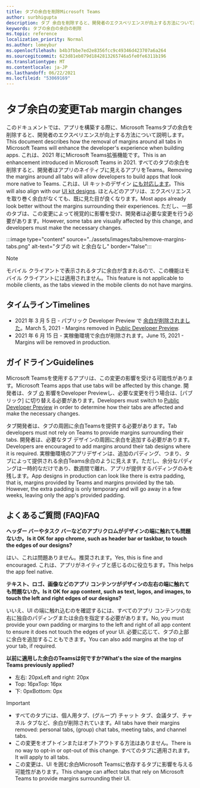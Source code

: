 ```yaml
---
title: タブの余白を削除Microsoft Teams
author: surbhigupta
description: タブ 余白を削除すると、開発者のエクスペリエンスが向上する方法について説明します。
keywords: タブの余白の余白の削除
ms.topic: reference
localization_priority: Normal
ms.author: lomeybur
ms.openlocfilehash: b4b3fbbe7ed2e8356fcc9c49346d423707a6a264
ms.sourcegitcommit: 623d81eb079d1842813265746a5fe0fe6311b196
ms.translationtype: MT
ms.contentlocale: ja-JP
ms.lasthandoff: 06/22/2021
ms.locfileid: "53069169"
---
```

# <a name="tab-margin-changes"></a><span data-ttu-id="6c62d-104">タブ余白の変更</span><span class="sxs-lookup"><span data-stu-id="6c62d-104">Tab margin changes</span></span>

<span data-ttu-id="6c62d-105">このドキュメントでは、アプリを構築する際に、Microsoft Teamsタブの余白を削除すると、開発者のエクスペリエンスが向上する方法について説明します。</span><span class="sxs-lookup"><span data-stu-id="6c62d-105">This document describes how the removal of margins around all tabs in Microsoft Teams will enhance the developer's experience when building apps.</span></span> <span data-ttu-id="6c62d-106">これは、2021 年にMicrosoft Teams拡張機能です。</span><span class="sxs-lookup"><span data-stu-id="6c62d-106">This is an enhancement introduced in Microsoft Teams in 2021.</span></span>
<span data-ttu-id="6c62d-107">すべてのタブの余白を削除すると、開発者はアプリのネイティブに見えるアプリをTeams。</span><span class="sxs-lookup"><span data-stu-id="6c62d-107">Removing the margins around all tabs will allow developers to build apps that look more native to Teams.</span></span> <span data-ttu-id="6c62d-108">これは、UI キットのデザイン [にも対応します](~/tabs/design/tabs.md)。</span><span class="sxs-lookup"><span data-stu-id="6c62d-108">This will also align with our [UI kit designs](~/tabs/design/tabs.md).</span></span> <span data-ttu-id="6c62d-109">ほとんどのアプリは、エクスペリエンスを取り巻く余白がなくても、既に見た目が良くなります。</span><span class="sxs-lookup"><span data-stu-id="6c62d-109">Most apps already look better without the margins surrounding their experiences.</span></span> <span data-ttu-id="6c62d-110">ただし、一部のタブは、この変更によって視覚的に影響を受け、開発者は必要な変更を行う必要があります。</span><span class="sxs-lookup"><span data-stu-id="6c62d-110">However, some tabs are visually affected by this change, and developers must make the necessary changes.</span></span>

:::image type="content" source="../assets/images/tabs/remove-margins-tabs.png" alt-text="タブの wit と余白なし" border="false":::

> [!NOTE]
> <span data-ttu-id="6c62d-112">モバイル クライアントで表示されるタブに余白が含まれるので、この機能はモバイル クライアントには適用されません。</span><span class="sxs-lookup"><span data-stu-id="6c62d-112">This feature is not applicable to mobile clients, as the tabs viewed in the mobile clients do not have margins.</span></span> 

## <a name="timelines"></a><span data-ttu-id="6c62d-113">タイムライン</span><span class="sxs-lookup"><span data-stu-id="6c62d-113">Timelines</span></span>

* <span data-ttu-id="6c62d-114">2021 年 3 月 5 日 - パブリック Developer Preview で [余白が削除されました](~/resources/dev-preview/developer-preview-intro.md)。</span><span class="sxs-lookup"><span data-stu-id="6c62d-114">March 5, 2021 - Margins removed in [Public Developer Preview](~/resources/dev-preview/developer-preview-intro.md).</span></span>
* <span data-ttu-id="6c62d-115">2021 年 6 月 15 日 - 実稼働環境で余白が削除されます。</span><span class="sxs-lookup"><span data-stu-id="6c62d-115">June 15, 2021 - Margins will be removed in production.</span></span>

## <a name="guidelines"></a><span data-ttu-id="6c62d-116">ガイドライン</span><span class="sxs-lookup"><span data-stu-id="6c62d-116">Guidelines</span></span>

<span data-ttu-id="6c62d-117">Microsoft Teamsを使用するアプリは、この変更の影響を受ける可能性があります。</span><span class="sxs-lookup"><span data-stu-id="6c62d-117">Microsoft Teams apps that use tabs will be affected by this change.</span></span> <span data-ttu-id="6c62d-118">開発者は、タブ [の](~/resources/dev-preview/developer-preview-intro.md) 影響をDeveloper Previewし、必要な変更を行う場合は、[パブリック] に切り替える必要があります。</span><span class="sxs-lookup"><span data-stu-id="6c62d-118">Developers must switch to [Public Developer Preview](~/resources/dev-preview/developer-preview-intro.md) in order to determine how their tabs are affected and make the necessary changes.</span></span>

<span data-ttu-id="6c62d-119">タブ開発者は、タブの周囲に余白Teamsを提供する必要があります。</span><span class="sxs-lookup"><span data-stu-id="6c62d-119">Tab developers must not rely on Teams to provide margins surrounding their tabs.</span></span> <span data-ttu-id="6c62d-120">開発者は、必要なタブ デザインの周囲に余白を追加する必要があります。</span><span class="sxs-lookup"><span data-stu-id="6c62d-120">Developers are encouraged to add margins around their tab designs where it is required.</span></span> <span data-ttu-id="6c62d-121">実稼働環境のアプリデザインは、追加のパディング、つまり、タブによって提供される余白Teams余白のように見えます。ただし、余分なパディングは一時的なだけであり、数週間で離れ、アプリが提供するパディングのみを残します。</span><span class="sxs-lookup"><span data-stu-id="6c62d-121">App designs in production can look like there is extra padding, that is, margins provided by Teams and margins provided by the tab. However, the extra padding is only temporary and will go away in a few weeks, leaving only the app's provided padding.</span></span>

## <a name="faq"></a><span data-ttu-id="6c62d-122">よくあるご質問 (FAQ)</span><span class="sxs-lookup"><span data-stu-id="6c62d-122">FAQ</span></span>

<span data-ttu-id="6c62d-123">**ヘッダー バーやタスク バーなどのアプリクロムがデザインの端に触れても問題ないか。**</span><span class="sxs-lookup"><span data-stu-id="6c62d-123">**Is it OK for app chrome, such as header bar or taskbar, to touch the edges of our designs?**</span></span>

<span data-ttu-id="6c62d-124">はい、これは問題ありません。推奨されます。</span><span class="sxs-lookup"><span data-stu-id="6c62d-124">Yes, this is fine and encouraged.</span></span> <span data-ttu-id="6c62d-125">これは、アプリがネイティブと感じるのに役立ちます。</span><span class="sxs-lookup"><span data-stu-id="6c62d-125">This helps the app feel native.</span></span>

<span data-ttu-id="6c62d-126">**テキスト、ロゴ、画像などのアプリ コンテンツがデザインの左右の端に触れても問題ないか。**</span><span class="sxs-lookup"><span data-stu-id="6c62d-126">**Is it OK for app content, such as text, logos, and images, to touch the left and right edges of our designs?**</span></span>

<span data-ttu-id="6c62d-127">いいえ、UI の端に触れ込むのを確認するには、すべてのアプリ コンテンツの左右に独自のパディングまたは余白を指定する必要があります。</span><span class="sxs-lookup"><span data-stu-id="6c62d-127">No, you must provide your own padding or margins to the left and right of all app content to ensure it does not touch the edges of your UI.</span></span> <span data-ttu-id="6c62d-128">必要に応じて、タブの上部に余白を追加することもできます。</span><span class="sxs-lookup"><span data-stu-id="6c62d-128">You can also add margins at the top of your tab, if required.</span></span>

<span data-ttu-id="6c62d-129">**以前に適用した余白のTeamsは何ですか?**</span><span class="sxs-lookup"><span data-stu-id="6c62d-129">**What's the size of the margins Teams previously applied?**</span></span>

* <span data-ttu-id="6c62d-130">左右: 20px</span><span class="sxs-lookup"><span data-stu-id="6c62d-130">Left and right: 20px</span></span>
* <span data-ttu-id="6c62d-131">Top: 16px</span><span class="sxs-lookup"><span data-stu-id="6c62d-131">Top: 16px</span></span>
* <span data-ttu-id="6c62d-132">下: 0px</span><span class="sxs-lookup"><span data-stu-id="6c62d-132">Bottom: 0px</span></span>

> [!IMPORTANT]
> * <span data-ttu-id="6c62d-133">すべてのタブには、個人用タブ、(グループ) チャット タブ、会議タブ、チャネル タブなど、余白が削除されています。</span><span class="sxs-lookup"><span data-stu-id="6c62d-133">All tabs have their margins removed: personal tabs, (group) chat tabs, meeting tabs, and channel tabs.</span></span>
> * <span data-ttu-id="6c62d-134">この変更をオプトインまたはオプトアウトする方法はありません。</span><span class="sxs-lookup"><span data-stu-id="6c62d-134">There is no way to opt-in or opt-out of this change.</span></span> <span data-ttu-id="6c62d-135">すべてのタブに適用されます。</span><span class="sxs-lookup"><span data-stu-id="6c62d-135">It will apply to all tabs.</span></span>
> * <span data-ttu-id="6c62d-136">この変更は、UI を囲む余白Microsoft Teamsに依存するタブに影響を与える可能性があります。</span><span class="sxs-lookup"><span data-stu-id="6c62d-136">This change can affect tabs that rely on Microsoft Teams to provide margins surrounding their UI.</span></span>
